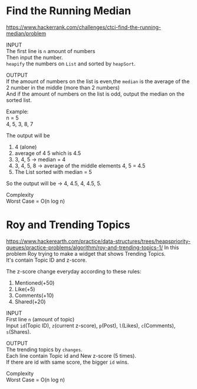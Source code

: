 # Find the Running Median
https://www.hackerrank.com/challenges/ctci-find-the-running-median/problem

INPUT\
The first line is `n` amount of numbers\
Then input the number.\
`heapify` the numbers on `List` and sorted by `heapSort`.

OUTPUT\
If the amount of numbers on the list is even,the `median` is the average of the 2 number in the middle (more than 2 numbers)\
And if the amount of numbers on the list is odd, output the median on the sorted list.

Example:\
n = 5\
4, 5, 3, 8, 7

The output will be
1. 4 (alone)
2. average of 4 5 which is 4.5
3. 3, 4, 5 -> median = 4
4. 3, 4, 5, 8 -> average of the middle elements 4, 5 = 4.5
5. The List sorted with median = 5

So the output will be -> 4, 4.5, 4, 4.5, 5.

Complexity\
Worst Case = O(n log n)

# Roy and Trending Topics
https://www.hackerearth.com/practice/data-structures/trees/heapspriority-queues/practice-problems/algorithm/roy-and-trending-topics-1/
In this problem Roy trying to make a widget that shows Trending Topics.\
It's contain Topic ID and z-score.

The z-score change everyday according to these rules:
1. Mentioned(+50)
2. Like(+5)
3. Comments(+10)
4. Shared(+20)

INPUT\
First line `n` (amount of topic)\
Input `id`(Topic ID), `z`(current z-score), `p`(Post), `l`(Likes), `c`(Comments), `s`(Shares).

OUTPUT\
The trending topics by `changes`.\
Each line contain Topic id and New z-score (5 times).\
If there are id with same score, the bigger `id` wins.

Complexity\
Worst Case = O(n log n)


